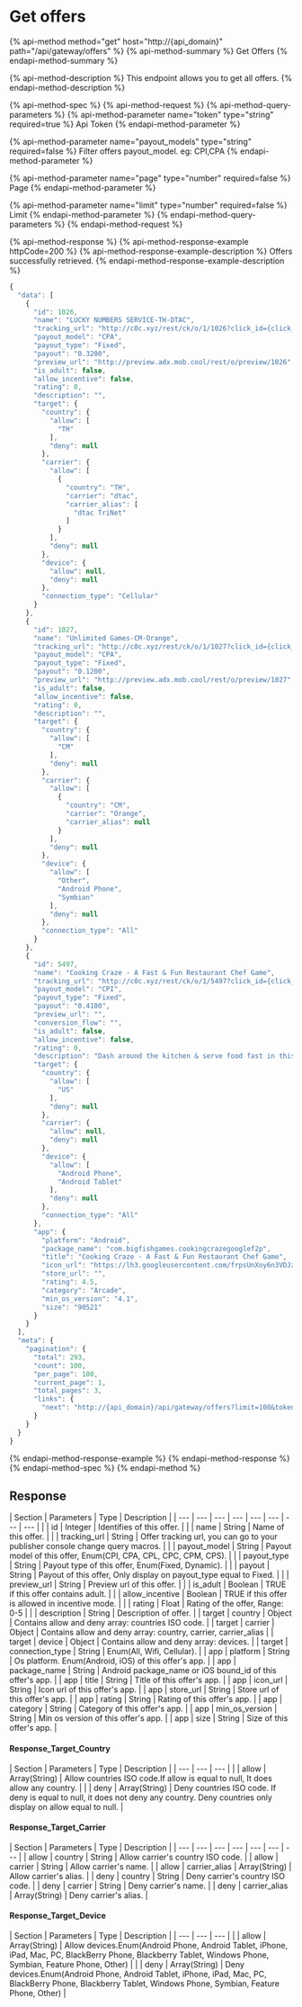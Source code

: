 # Get offers

{% api-method method="get" host="http://{api\_domain}" path="/api/gateway/offers" %}
{% api-method-summary %}
Get Offers
{% endapi-method-summary %}

{% api-method-description %}
This endpoint allows you to get all offers.
{% endapi-method-description %}

{% api-method-spec %}
{% api-method-request %}
{% api-method-query-parameters %}
{% api-method-parameter name="token" type="string" required=true %}
Api Token
{% endapi-method-parameter %}

{% api-method-parameter name="payout_models" type="string" required=false %}
Filter offers payout_model. eg: CPI,CPA
{% endapi-method-parameter %}

{% api-method-parameter name="page" type="number" required=false %}
Page
{% endapi-method-parameter %}

{% api-method-parameter name="limit" type="number" required=false %}
Limit
{% endapi-method-parameter %}
{% endapi-method-query-parameters %}
{% endapi-method-request %}

{% api-method-response %}
{% api-method-response-example httpCode=200 %}
{% api-method-response-example-description %}
Offers successfully retrieved.
{% endapi-method-response-example-description %}

```javascript
{
  "data": [
    {
      "id": 1026,
      "name": "LUCKY NUMBERS SERVICE-TH-DTAC",
      "tracking_url": "http://c0c.xyz/rest/ck/o/1/1026?click_id={click_id}&sub_id={YOUR_PUBLISHER_ID}&s1=1000060271&s5={source}",
      "payout_model": "CPA",
      "payout_type": "Fixed",
      "payout": "0.3200",
      "preview_url": "http://preview.adx.mob.cool/rest/o/preview/1026",
      "is_adult": false,
      "allow_incentive": false,
      "rating": 0,
      "description": "",
      "target": {
        "country": {
          "allow": [
            "TH"
          ],
          "deny": null
        },
        "carrier": {
          "allow": [
            {
              "country": "TH",
              "carrier": "dtac",
              "carrier_alias": [
                "dtac TriNet"
              ]
            }
          ],
          "deny": null
        },
        "device": {
          "allow": null,
          "deny": null
        },
        "connection_type": "Cellular"
      }
    },
    {
      "id": 1027,
      "name": "Unlimited Games-CM-Orange",
      "tracking_url": "http://c0c.xyz/rest/ck/o/1/1027?click_id={click_id}&sub_id={YOUR_PUBLISHER_ID}&s1=1000060271&s5={source}",
      "payout_model": "CPA",
      "payout_type": "Fixed",
      "payout": "0.1200",
      "preview_url": "http://preview.adx.mob.cool/rest/o/preview/1027",
      "is_adult": false,
      "allow_incentive": false,
      "rating": 0,
      "description": "",
      "target": {
        "country": {
          "allow": [
            "CM"
          ],
          "deny": null
        },
        "carrier": {
          "allow": [
            {
              "country": "CM",
              "carrier": "Orange",
              "carrier_alias": null
            }
          ],
          "deny": null
        },
        "device": {
          "allow": [
            "Other",
            "Android Phone",
            "Symbian"
          ],
          "deny": null
        },
        "connection_type": "All"
      }
    },
    {
      "id": 5497,
      "name": "Cooking Craze - A Fast & Fun Restaurant Chef Game",
      "tracking_url": "http://c0c.xyz/rest/ck/o/1/5497?click_id={click_id}&sub_id={publisher_id}.{traffic_id}&sc={source}",
      "payout_model": "CPI",
      "payout_type": "Fixed",
      "payout": "0.4100",
      "preview_url": "",
      "conversion_flow": "",
      "is_adult": false,
      "allow_incentive": false,
      "rating": 0,
      "description": "Dash around the kitchen & serve food fast in this addictively fun cooking game!",
      "target": {
        "country": {
          "allow": [
            "US"
          ],
          "deny": null
        },
        "carrier": {
          "allow": null,
          "deny": null
        },
        "device": {
          "allow": [
            "Android Phone",
            "Android Tablet"
          ],
          "deny": null
        },
        "connection_type": "All"
      },
      "app": {
        "platform": "Android",
        "package_name": "com.bigfishgames.cookingcrazegooglef2p",
        "title": "Cooking Craze - A Fast & Fun Restaurant Chef Game",
        "icon_url": "https://lh3.googleusercontent.com/frpsUnXoy6n3VDJzTmDNacbEhFhgnPwrKT3z67JJZsS3F-5yFqpbBQ3WCeuNHciCyA=w150",
        "store_url": "",
        "rating": 4.5,
        "category": "Arcade",
        "min_os_version": "4.1",
        "size": "90521"
      }
    }
  ],
  "meta": {
    "pagination": {
      "total": 293,
      "count": 100,
      "per_page": 100,
      "current_page": 1,
      "total_pages": 3,
      "links": {
        "next": "http://{api_domain}/api/gateway/offers?limit=100&token=3df15eb0e9d75350fd400d71e742f01ed8bb4e81&page=2"
      }
    }
  }
}
```
{% endapi-method-response-example %}
{% endapi-method-response %}
{% endapi-method-spec %}
{% endapi-method %}

## Response

| Section | Parameters | Type | Description |
| --- | --- | --- | --- | --- | --- | --- | --- |
|  | id | Integer | Identifies of this offer. |
|  | name | String | Name of this offer. |
|  | tracking\_url | String | Offer tracking url, you can go to your publisher console change query macros. |
|  | payout\_model | String | Payout model of this offer, Enum\(CPI, CPA, CPL, CPC, CPM, CPS\). |
|  | payout\_type | String | Payout type of this offer, Enum\(Fixed, Dynamic\). |
|  | payout | String | Payout of this offer, Only display on payout\_type equal to Fixed. |
|  | preview\_url | String | Preview url of this offer. |
|  | is\_adult | Boolean | TRUE if this offer contains adult. |
|  | allow\_incentive | Boolean | TRUE if this offer is allowed in incentive mode. |
|  | rating | Float | Rating of the offer, Range: 0-5 |
|  | description | String | Description of offer. |
| target | country | Object | Contains allow and deny array: countries ISO code. |
| target | carrier | Object | Contains allow and deny array: country, carrier, carrier\_alias |
| target | device | Object | Contains allow and deny array: devices. |
| target | connection\_type | String | Enum\(All, Wifi, Cellular\). |
| app | platform | String | Os platform. Enum\(Android, iOS\) of this offer's app. |
| app | package\_name | String | Android package\_name or iOS bound\_id of this offer's app. |
| app | title | String | Title of this offer's app. |
| app | icon\_url | String | Icon url of this offer's app. |
| app | store\_url | String | Store url of this offer's app. |
| app | rating | String | Rating of this offer's app. |
| app | category | String | Category of this offer's app. |
| app | min\_os\_version | String | Min os version of this offer's app. |
| app | size | String | Size of this offer's app. |

#### Response\_Target\_Country

| Section | Parameters | Type | Description |
| --- | --- | --- |
|  | allow | Array\(String\) | Allow countries ISO code.If allow is equal to null, It does allow any country. |
|  | deny | Array\(String\) | Deny countries ISO code. If deny is equal to null, it does not deny any country. Deny countries only display on allow equal to null. |

#### Response\_Target\_Carrier

| Section | Parameters | Type | Description |
| --- | --- | --- | --- | --- | --- | --- |
| allow | country | String | Allow carrier's country ISO code. |
| allow | carrier | String | Allow carrier's name. |
| allow | carrier\_alias | Array\(String\) | Allow carrier's alias. |
| deny | country | String | Deny carrier's country ISO code. |
| deny | carrier | String | Deny carrier's name. |
| deny | carrier\_alias | Array\(String\) | Deny carrier's alias. |

#### Response\_Target\_Device

| Section | Parameters | Type | Description |
| --- | --- | --- |
|  | allow | Array\(String\) | Allow devices.Enum\(Android Phone, Android Tablet, iPhone, iPad, Mac, PC, BlackBerry Phone, Blackberry Tablet, Windows Phone, Symbian, Feature Phone, Other\) |
|  | deny | Array\(String\) | Deny devices.Enum\(Android Phone, Android Tablet, iPhone, iPad, Mac, PC, BlackBerry Phone, Blackberry Tablet, Windows Phone, Symbian, Feature Phone, Other\) |



